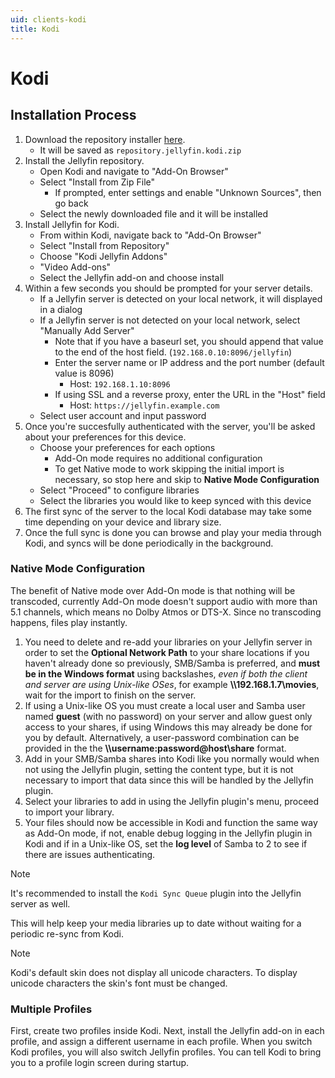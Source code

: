 ```yaml
---
uid: clients-kodi
title: Kodi
---
```


# Kodi

## Installation Process

1. Download the repository installer [here](https://repo.jellyfin.org/releases/client/kodi/repository.jellyfin.kodi.zip).
    * It will be saved as `repository.jellyfin.kodi.zip`
2. Install the Jellyfin repository.
    * Open Kodi and navigate to "Add-On Browser"
    * Select "Install from Zip File"
        * If prompted, enter settings and enable "Unknown Sources", then go back
    * Select the newly downloaded file and it will be installed
3. Install Jellyfin for Kodi.
    * From within Kodi, navigate back to "Add-On Browser"
    * Select "Install from Repository"
    * Choose "Kodi Jellyfin Addons"
    * "Video Add-ons"
    * Select the Jellyfin add-on and choose install
4. Within a few seconds you should be prompted for your server details.
    * If a Jellyfin server is detected on your local network, it will displayed in a dialog
    * If a Jellyfin server is not detected on your local network, select "Manually Add Server"
        * Note that if you have a baseurl set, you should append that value to the end of the host field. (`192.168.0.10:8096/jellyfin`)
        * Enter the server name or IP address and the port number (default value is 8096)
            * Host: `192.168.1.10:8096`
        * If using SSL and a reverse proxy, enter the URL in the "Host" field
            * Host: `https://jellyfin.example.com`
    * Select user account and input password
5. Once you're succesfully authenticated with the server, you'll be asked about your preferences for this device.
    * Choose your preferences for each options
      * Add-On mode requires no additional configuration
      * To get Native mode to work skipping the initial import is necessary, so stop here and skip to **Native Mode Configuration**
    * Select "Proceed" to configure libraries
    * Select the libraries you would like to keep synced with this device
6. The first sync of the server to the local Kodi database may take some time depending on your device and library size.
7. Once the full sync is done you can browse and play your media through Kodi, and syncs will be done periodically in the background.

### Native Mode Configuration

The benefit of Native mode over Add-On mode is that nothing will be transcoded, currently Add-On mode doesn't support audio with more than 5.1 channels, which means no Dolby Atmos or DTS-X. Since no transcoding happens, files play instantly.

1. You need to delete and re-add your libraries on your Jellyfin server in order to set the **Optional Network Path** to your share locations if you haven't already done so previously, SMB/Samba is preferred, and **must be in the Windows format** using backslashes, *even if both the client and server are using Unix-like OSes*, for example **\\\192.168.1.7\movies**, wait for the import to finish on the server.
2. If using a Unix-like OS you must create a local user and Samba user named **guest** (with no password) on your server and allow guest only access to your shares, if using Windows this may already be done for you by default. Alternatively, a user-password combination can be provided in the the **\\\\username:password@host\share** format.
3. Add in your SMB/Samba shares into Kodi like you normally would when not using the Jellyfin plugin, setting the content type, but it is not necessary to import that data since this will be handled by the Jellyfin plugin.
4. Select your libraries to add in using the Jellyfin plugin's menu, proceed to import your library.
5. Your files should now be accessible in Kodi and function the same way as Add-On mode, if not, enable debug logging in the Jellyfin plugin in Kodi and if in a Unix-like OS, set the **log level** of Samba to 2 to see if there are issues authenticating.

> [!NOTE]
> It's recommended to install the `Kodi Sync Queue` plugin into the Jellyfin server as well.

This will help keep your media libraries up to date without waiting for a periodic re-sync from Kodi.

> [!NOTE]
> Kodi's default skin does not display all unicode characters. To display unicode characters the skin's font must be changed.

### Multiple Profiles

First, create two profiles inside Kodi. Next, install the Jellyfin add-on in each profile, and assign a different username in each profile. When you switch Kodi profiles, you will also switch Jellyfin profiles. You can tell Kodi to bring you to a profile login screen during startup.
